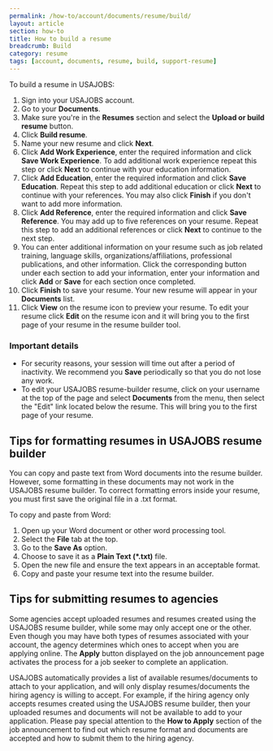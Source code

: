 ```yaml
---
permalink: /how-to/account/documents/resume/build/
layout: article
section: how-to
title: How to build a resume
breadcrumb: Build
category: resume
tags: [account, documents, resume, build, support-resume]
---
```


To build a resume in USAJOBS:

1. Sign into your USAJOBS account.
2. Go to your **Documents**. 
3. Make sure you're in the **Resumes** section and select the **Upload or build resume** button.
4. Click **Build resume**.
4. Name your new resume and click **Next**.
5. Click **Add Work Experience**, enter the required information and click **Save Work Experience**. To add additional work experience repeat this step or click **Next** to continue with your education information.
6. Click **Add Education**, enter the required information and click **Save Education**. Repeat this step to add additional education or click **Next** to continue with your references. You may also click **Finish** if you don't want to add more information.
7. Click **Add Reference**, enter the required information and click **Save Reference**. You may add up to five references on your resume. Repeat this step to add an additional references or click **Next** to continue to the next step.  
8. You can enter additional information on your resume such as job related training, language skills, organizations/affiliations, professional publications, and other information. Click the corresponding button under each section to add your information, enter your information and click **Add** or **Save** for each section once completed. 
9. Click **Finish** to save your resume. Your new resume will appear in your **Documents** list.
10. Click **View** on the resume icon to preview your resume. To edit your resume click **Edit** on the resume icon and it will bring you to the first page of your resume in the resume builder tool.

### Important details

* For security reasons, your session will time out after a period of inactivity. We recommend you **Save** periodically so that you do not lose any work.
* To edit your USAJOBS resume-builder resume, click on your username at the top of the page and select **Documents** from the menu, then select the "Edit" link located below the resume. This will bring you to the first page of your resume.

## Tips for formatting resumes in USAJOBS resume builder

You can copy and paste text from Word documents into the resume builder. However, some formatting in these documents may not work in the USAJOBS resume builder. To correct formatting errors inside your resume, you must first save the original file in a .txt format.

To copy and paste from Word:

1. Open up your Word document or other word processing tool.
2. Select the **File** tab at the top.
2. Go to the **Save As** option.
3. Choose to save it as a **Plain Text (*.txt)** file.
4. Open the new file and ensure the text appears in an acceptable format.
5. Copy and paste your resume text into the resume builder.

## Tips for submitting resumes to agencies

Some agencies accept uploaded resumes and resumes created using the USAJOBS resume builder, while some may only accept one or the other. Even though you may have both types of resumes associated with your account, the agency determines which ones to accept when you are applying online. The **Apply** button displayed on the job announcement page activates the process for a job seeker to complete an application.

USAJOBS automatically provides a list of available resumes/documents to attach to your application, and will only display resumes/documents the hiring agency is willing to accept. For example, if the hiring agency only accepts resumes created using the USAJOBS resume builder, then your uploaded resumes and documents will not be available to add to your application. Please pay special attention to the **How to Apply** section of the job announcement to find out which resume format and documents are accepted and how to submit them to the hiring agency.
